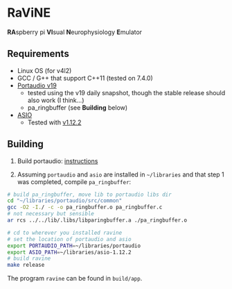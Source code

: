# RaViNE
**RA**spberry pi
**VI**sual
**N**europhysiology
**E**mulator

## Requirements
* Linux OS (for v4l2)
* GCC / G++ that support C++11 (tested on 7.4.0)
* [Portaudio v19](http://www.portaudio.com/download.html)
    * tested using the v19 daily snapshot, though the stable release should also work (I think...)
    * pa_ringbuffer (see **Building** below)
* [ASIO](https://think-async.com/Asio/)
    * Tested with [v1.12.2](https://sourceforge.net/projects/asio/files/asio/1.12.2%20%28Stable%29/)

## Building
1. Build portaudio: [instructions](http://portaudio.com/docs/v19-doxydocs/compile_linux.html)

2. Assuming `portaudio` and `asio` are installed in `~/libraries` and that step 1 was completed, compile `pa_ringbuffer`:
```bash
# build pa_ringbuffer, move lib to portaudio libs dir
cd "~/libraries/portaudio/src/common"
gcc -O2 -I./ -c -o pa_ringbuffer.o pa_ringbuffer.c
# not necessary but sensible
ar rcs ../../lib/.libs/libparingbuffer.a ./pa_ringbuffer.o
```
```bash
# cd to wherever you installed ravine
# set the location of portaudio and asio
export PORTAUDIO_PATH=~/libraries/portaudio
export ASIO_PATH=~/libraries/asio-1.12.2
# build ravine
make release
```

The program `ravine` can be found in `build/app`.

